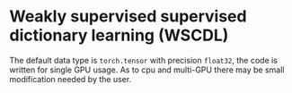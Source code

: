 # Weakly supervised supervised dictionary learning (WSCDL)

The default data type is `torch.tensor` with precision `float32`, the code is written for single
GPU usage. As to cpu and multi-GPU there may be small modification needed by the user.



